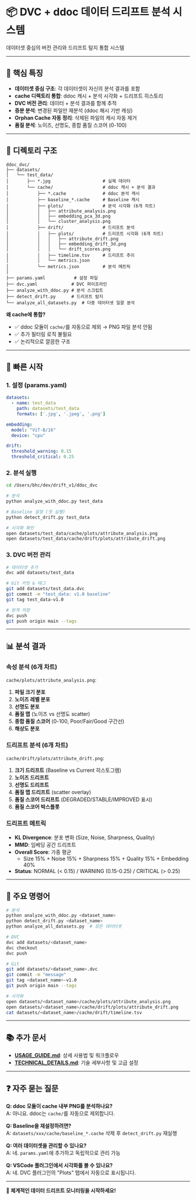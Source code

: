 # 📦 DVC + ddoc 데이터 드리프트 분석 시스템

데이터셋 중심의 버전 관리와 드리프트 탐지 통합 시스템

---

## 🎯 핵심 특징

- **데이터셋 중심 구조**: 각 데이터셋이 자신의 분석 결과를 포함
- **cache 디렉토리 통합**: ddoc 캐시 + 분석 시각화 + 드리프트 히스토리
- **DVC 버전 관리**: 데이터 + 분석 결과를 함께 추적
- **증분 분석**: 변경된 파일만 재분석 (ddoc 해시 기반 캐싱)
- **Orphan Cache 자동 정리**: 삭제된 파일의 캐시 자동 제거
- **품질 분석**: 노이즈, 선명도, 종합 품질 스코어 (0-100)

---

## 📁 디렉토리 구조

```
ddoc_dvc/
├── datasets/
│   └── test_data/
│       ├── *.jpg                    # 실제 데이터
│       └── cache/                   # ddoc 캐시 + 분석 결과
│           ├── *.cache              # ddoc 분석 캐시
│           ├── baseline_*.cache     # Baseline 캐시
│           ├── plots/               # 분석 시각화 (6개 차트)
│           │   ├── attribute_analysis.png
│           │   ├── embedding_pca_3d.png
│           │   └── cluster_analysis.png
│           ├── drift/               # 드리프트 분석
│           │   ├── plots/           # 드리프트 시각화 (6개 차트)
│           │   │   ├── attribute_drift.png
│           │   │   ├── embedding_drift_3d.png
│           │   │   └── drift_scores.png
│           │   ├── timeline.tsv     # 드리프트 추이
│           │   └── metrics.json
│           └── metrics.json         # 분석 메트릭
│
├── params.yaml           # 설정 파일
├── dvc.yaml             # DVC 파이프라인
├── analyze_with_ddoc.py # 분석 스크립트
├── detect_drift.py      # 드리프트 탐지
└── analyze_all_datasets.py  # 다중 데이터셋 일괄 분석
```

**왜 cache에 통합?**
- ✅ ddoc 모듈이 `cache/`를 자동으로 제외 → PNG 파일 분석 안됨
- ✅ 추가 필터링 로직 불필요
- ✅ 논리적으로 깔끔한 구조

---

## 🚀 빠른 시작

### **1. 설정 (params.yaml)**

```yaml
datasets:
  - name: test_data
    path: datasets/test_data
    formats: ['.jpg', '.jpeg', '.png']

embedding:
  model: "ViT-B/16"
  device: "cpu"

drift:
  threshold_warning: 0.15
  threshold_critical: 0.25
```

### **2. 분석 실행**

```bash
cd /Users/bhc/dev/drift_v1/ddoc_dvc

# 분석
python analyze_with_ddoc.py test_data

# Baseline 설정 (첫 실행)
python detect_drift.py test_data

# 시각화 확인
open datasets/test_data/cache/plots/attribute_analysis.png
open datasets/test_data/cache/drift/plots/attribute_drift.png
```

### **3. DVC 버전 관리**

```bash
# 데이터셋 추가
dvc add datasets/test_data

# Git 커밋 & 태그
git add datasets/test_data.dvc
git commit -m "test_data: v1.0 baseline"
git tag test_data-v1.0

# 원격 저장
dvc push
git push origin main --tags
```

---

## 📊 분석 결과

### **속성 분석 (6개 차트)**
`cache/plots/attribute_analysis.png`:
1. **파일 크기 분포**
2. **노이즈 레벨 분포**
3. **선명도 분포**
4. **품질 맵** (노이즈 vs 선명도 scatter)
5. **종합 품질 스코어** (0-100, Poor/Fair/Good 구간선)
6. **해상도 분포**

### **드리프트 분석 (6개 차트)**
`cache/drift/plots/attribute_drift.png`:
1. **크기 드리프트** (Baseline vs Current 히스토그램)
2. **노이즈 드리프트**
3. **선명도 드리프트**
4. **품질 맵 드리프트** (scatter overlay)
5. **품질 스코어 드리프트** (DEGRADED/STABLE/IMPROVED 표시)
6. **품질 스코어 박스플롯**

### **드리프트 메트릭**
- **KL Divergence**: 분포 변화 (Size, Noise, Sharpness, Quality)
- **MMD**: 임베딩 공간 드리프트
- **Overall Score**: 가중 평균
  - Size 15% + Noise 15% + Sharpness 15% + Quality 15% + Embedding 40%
- **Status**: NORMAL (< 0.15) / WARNING (0.15-0.25) / CRITICAL (> 0.25)

---

## 📌 주요 명령어

```bash
# 분석
python analyze_with_ddoc.py <dataset_name>
python detect_drift.py <dataset_name>
python analyze_all_datasets.py  # 모든 데이터셋

# DVC
dvc add datasets/<dataset_name>
dvc checkout
dvc push

# Git
git add datasets/<dataset_name>.dvc
git commit -m "message"
git tag <dataset_name>-v1.0
git push origin main --tags

# 시각화
open datasets/<dataset_name>/cache/plots/attribute_analysis.png
open datasets/<dataset_name>/cache/drift/plots/attribute_drift.png
cat datasets/<dataset_name>/cache/drift/timeline.tsv
```

---

## 📚 추가 문서

- **[USAGE_GUIDE.md](USAGE_GUIDE.md)**: 상세 사용법 및 워크플로우
- **[TECHNICAL_DETAILS.md](TECHNICAL_DETAILS.md)**: 기술 세부사항 및 고급 설정

---

## ❓ 자주 묻는 질문

**Q: ddoc 모듈이 cache 내부 PNG를 분석하나요?**  
A: 아니요. ddoc는 `cache/`를 자동으로 제외합니다.

**Q: Baseline을 재설정하려면?**  
A: `datasets/xxx/cache/baseline_*.cache` 삭제 후 `detect_drift.py` 재실행

**Q: 여러 데이터셋을 관리할 수 있나요?**  
A: 네. `params.yaml`에 추가하고 독립적으로 관리 가능

**Q: VSCode 플러그인에서 시각화를 볼 수 있나요?**  
A: 네. DVC 플러그인의 "Plots" 탭에서 자동으로 표시됩니다.

---

**🎉 체계적인 데이터 드리프트 모니터링을 시작하세요!**

